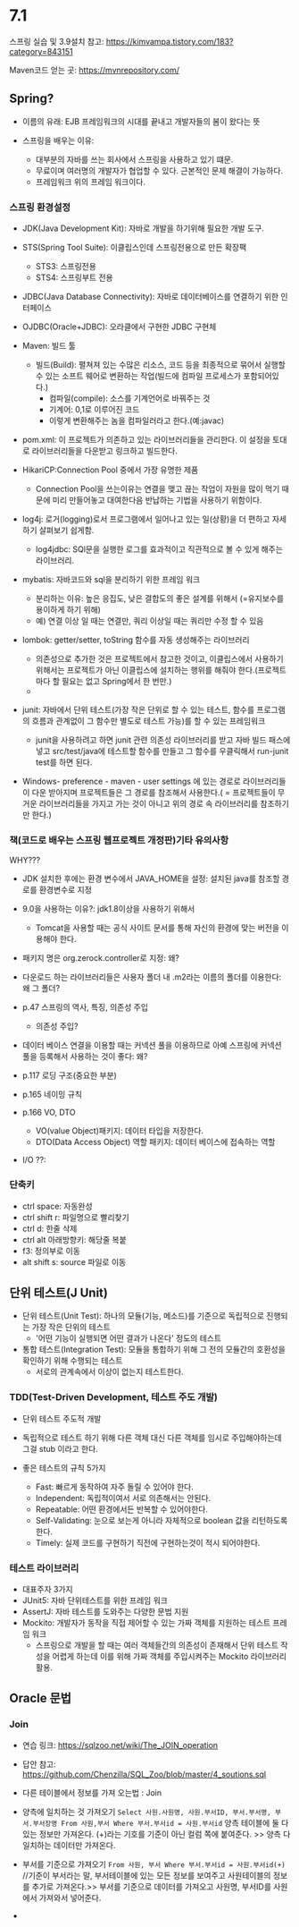 # 7.1

스프링 실습 및 3.9설치 참고: https://kimvampa.tistory.com/183?category=843151

Maven코드 얻는 곳: https://mvnrepository.com/

## Spring?
- 이름의 유래: EJB 프레임워크의 시대를 끝내고 개발자들의 봄이 왔다는 뜻

- 스프링을 배우는 이유:
  - 대부분의 자바를 쓰는 회사에서 스프링을 사용하고 있기 떄문.
  - 무료이며 여러명의 개발자가 협업할 수 있다. 근본적인 문제 해결이 가능하다.
  - 프레임워크 위의 프레임 워크이다.

### 스프링 환경설정
- JDK(Java Development Kit): 자바로 개발을 하기위해 필요한 개발 도구.
  
- STS(Spring Tool Suite): 이클립스인데 스프링전용으로 만든 확장팩
  - STS3: 스프링전용
  - STS4: 스프링부트 전용
  
- JDBC(Java Database Connectivity): 자바로 데이터베이스를 연결하기 위한 인터페이스
  
- OJDBC(Oracle+JDBC): 오라클에서 구현한 JDBC 구현체
  
- Maven: 빌드 툴
  - 빌드(Build): 펼쳐져 있는 수많은 리소스, 코드 등을 최종적으로 묶어서 실행할 수 있는 소프트 웨어로 변환하는 작업(빌드에 컴파일 프로세스가 포함되어있다.)
    - 컴파일(compile): 소스를 기계언어로 바꿔주는 것
    - 기계어: 0,1로 이루어진 코드
    - 이렇게 변환해주는 놈을 컴파일러라고 한다.(예:javac)
  
- pom.xml: 이 프로젝트가 의존하고 있는 라이브러리들을 관리한다. 이 설정을 토대로 라이브러리들을 다운받고 링크하고 빌드한다.
  
- HikariCP:Connection Pool 중에서 가장 유명한 제품
  - Connection Pool을 쓰는이유는 연결을 맺고 끊는 작업이 자원을 많이 먹기 때문에 미리 만들어놓고 대여한다음 반납하는 기법을 사용하기 위함이다.

- log4j: 로거(logging)로서 프로그램에서 일어나고 있는 일(상황)을 더 편하고 자세하기 살펴보기 쉽게함.
  - log4jdbc: SQl문을 실행한 로그를 효과적이고 직관적으로 볼 수 있게 해주는 라이브러리.
  
- mybatis: 자바코드와 sql을 분리하기 위한 프레임 워크
  - 분리하는 이유: 높은 응집도, 낮은 결합도의 좋은 설계를 위해서 (=유지보수를 용이하게 하기 위해)
  - 예) 연결 이상 일 때는 연결만, 쿼리 이상일 때는 쿼리만 수정 할 수 있음

- lombok: getter/setter, toString 함수를 자동 생성해주는 라이브러리
  - 의존성으로 추가한 것은 프로젝트에서 참고한 것이고, 이클립스에서 사용하기 위해서는 프로젝트가 아닌 이클립스에 설치하는 행위를 해줘야 한다.(프로젝트마다 할 필요는 없고 Spring에서 한 번만.)
  - 

- junit: 자바에서 단위 테스트(가장 작은 단위로 할 수 있는 테스트, 함수를 프로그램의 흐름과 관계없이 그 함수만 별도로 테스트 가능)를 할 수 있는 프레임워크
  - junit을 사용하려고 하면 junit 관련 의존성 라이브러리를 받고 자바 빌드 패스에 넣고 src/test/java에 테스트할 함수를 만들고 그 함수를 우클릭해서 run-junit test를 하면 된다.

- Windows- preference - maven - user settings 에 있는 경로로 라이브러리들이 다운 받아지며 프로젝트들은 그 경로를 참조해서 사용한다.( = 프로젝트들이 무거운 라이브러리들을 가지고 가는 것이 아니고 위의 경로 속 라이브러리를 참조하기만 한다.)

### 책(코드로 배우는 스프링 웹프로젝트  개정판)기타 유의사항
WHY???

- JDK 설치한 후에는 환경 변수에서 JAVA_HOME을 설정: 설치된 java를 참조할 경로를 환경변수로 지정

- 9.0을 사용하는 이유?: jdk1.8이상을 사용하기 위해서
  - Tomcat을 사용할 때는 공식 사이트 문서를 통해 자신의 환경에 맞는 버전을 이용해야 한다.

- 패키지 명은 org.zerock.controller로 지정: 왜?

- 다운로드 하는 라이브러리들은 사용자 폴더 내 .m2라는 이름의 폴더를 이용한다: 왜 그 폴더?

- p.47 스프링의 역사, 특징, 의존성 주입
  - 의존성 주입?

- 데이터 베이스 연결을 이용할 때는 커넥션 풀을 이용하므로 아예 스프링에 커넥션 풀을 등록해서 사용하는 것이 좋다: 왜?

- p.117 로딩 구조(중요한 부분)

- p.165 네이밍 규칙 
- p.166 VO, DTO
  - VO(value Object)패키지: 데이터 타입을 저장한다.
  - DTO(Data Access Object) 역할 패키지: 데이터 베이스에 접속하는 역할

- I/O ??: 



### 단축키
- ctrl space: 자동완성
- ctrl shift r: 파일명으로 빨리찾기
- ctrl d: 한줄 삭제
- ctrl alt 아래방향키: 해당줄 복붙
- f3: 정의부로 이동
- alt shift s: source 파일로 이동


## 단위 테스트(J Unit)
- 단위 테스트(Unit Test): 하나의 모듈(기능, 메소드)를 기준으로 독립적으로 진행되는 가장 작은 단위의 테스트
  - '어떤 기능이 실행되면 어떤 결과가 나온다' 정도의 테스트
- 통합 테스트(Integration Test): 모듈을 통합하기 위해 그 전의 모듈간의 호환성을 확인하기 위해 수행되는 테스트
  - 서로의 관계속에서 이상이 없는지 테스트한다.

### TDD(Test-Driven Development, 테스트 주도 개발)
  - 단위 테스트 주도적 개발
  - 독립적으로 테스트 하기 위해 다른 객체 대신 다른 객체를 임시로 주입해야하는데 그걸 stub 이라고 한다.

- 좋은 테스트의 규칙 5가지
  - Fast: 빠르게 동작하여 자주 돌릴 수 있어야 한다.
  - Independent: 독립적이여서 서로 의존해서는 안된다.
  - Repeatable: 어떤 환경에서든 반복할 수 있어야한다.
  - Self-Validating: 눈으로 보는게 아니라 자체적으로 boolean 값을 리턴하도록 한다.
  - Timely: 실제 코드를 구현하기 직전에 구현하는것이 적시 되어야한다.

### 테스트 라이브러리
  - 대표주자 3가지
  - JUnit5: 자바 단위테스트를 위한 프레임 워크
  - AssertJ: 자바 테스트를 도와주는 다양한 문법 지원
  - Mockito: 개발자가 동작을 직접 제어할 수 있는 가짜 객체를 지원하는 테스트 프레임 워크
    - 스프링으로 개발을 할 때는 여러 객체들간의 의존성이 존재해서 단위 테스트 작성을 어렵게 하는데 이를 위해 가짜 객체를 주입시켜주는 Mockito 라이브러리 활용.




## Oracle 문법
### Join
- 연습 링크: https://sqlzoo.net/wiki/The_JOIN_operation
- 답안 참고: https://github.com/Chenzilla/SQL_Zoo/blob/master/4_soutions.sql

- 다른 테이블에서 정보를 가져 오는법 : Join
- 양측에 일치하는 것 가져오기
    ```Select 사원.사원명, 사원.부서ID, 부서.부서명, 부서.부서장명 From 사원,부서 Where 부서.부서id = 사원.부서id```
    양측 테이블에 둘 다 있는 정보만 가져온다.
    (+)라는 기호를 기준이 아닌 컬럼 쪽에 붙여준다. >> 양측 다 일치하는  데이터만 가져온다.

- 부서를 기준으로 가져오기
    ```From 사원, 부서 Where 부서.부서id = 사원.부서id(+)```
    //기준이 부서라는 말, 부서테이블에 있는 모든 정보를 보여주고 사원테이블의 정보를 추가로 가져온다.>> 부서를 기준으로 데이터를 가져오고 사원명, 부서ID를 사원에서 가져와서 넣어준다.

- 
